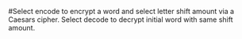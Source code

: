 #Select encode to encrypt a word and select letter shift amount via a Caesars cipher. Select decode to decrypt initial word with same shift amount.